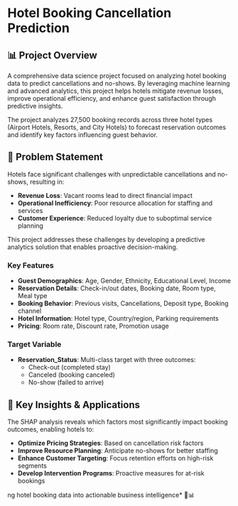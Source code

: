 # Hotel Booking Cancellation Prediction

## 📊 Project Overview

A comprehensive data science project focused on analyzing hotel booking data to predict cancellations and no-shows. By leveraging machine learning and advanced analytics, this project helps hotels mitigate revenue losses, improve operational efficiency, and enhance guest satisfaction through predictive insights.

The project analyzes 27,500 booking records across three hotel types (Airport Hotels, Resorts, and City Hotels) to forecast reservation outcomes and identify key factors influencing guest behavior.

## 🎯 Problem Statement

Hotels face significant challenges with unpredictable cancellations and no-shows, resulting in:
- **Revenue Loss**: Vacant rooms lead to direct financial impact
- **Operational Inefficiency**: Poor resource allocation for staffing and services  
- **Customer Experience**: Reduced loyalty due to suboptimal service planning

This project addresses these challenges by developing a predictive analytics solution that enables proactive decision-making.

### Key Features
- **Guest Demographics**: Age, Gender, Ethnicity, Educational Level, Income
- **Reservation Details**: Check-in/out dates, Booking date, Room type, Meal type
- **Booking Behavior**: Previous visits, Cancellations, Deposit type, Booking channel
- **Hotel Information**: Hotel type, Country/region, Parking requirements
- **Pricing**: Room rate, Discount rate, Promotion usage

### Target Variable
- **Reservation_Status**: Multi-class target with three outcomes:
  - Check-out (completed stay)
  - Canceled (booking canceled)
  - No-show (failed to arrive)

## 🎯 Key Insights & Applications

The SHAP analysis reveals which factors most significantly impact booking outcomes, enabling hotels to:
- **Optimize Pricing Strategies**: Based on cancellation risk factors
- **Improve Resource Planning**: Anticipate no-shows for better staffing
- **Enhance Customer Targeting**: Focus retention efforts on high-risk segments
- **Develop Intervention Programs**: Proactive measures for at-risk bookings

ng hotel booking data into actionable business intelligence* 🏨📊
